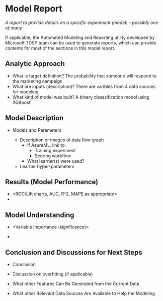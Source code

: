 # Model Report
_A report to provide details on a specific experiment (model) - possibly one of many_

If applicable, the Automated Modeling and Reporting utility developed by Microsoft TDSP team can be used to generate reports, which can provide contents for most of the sections in this model report. 
## Analytic Approach
* What is target definition? The probability that someone will respond to the marketing campaign
* What are inputs (description)? There are varibles from 4 data sources for modeling
* What kind of model was built? A binary classsification model using XGBoost

## Model Description

* Models and Parameters <Include all the models built and paramters>
	* Description or images of data flow graph
  		* if AzureML, link to:
    		* Training experiment
    		* Scoring workflow
        * What learner(s) were used?
	* Learner hyper-parameters


## Results (Model Performance)
* <ROC/Lift charts, AUC, R^2, MAPE as appropriate>
* <Performance graphs for parameters sweeps if applicable>

## Model Understanding

* <Variable Importance (significance)>

* <Insight Derived from the Model>



## Conclusion and Discussions for Next Steps

* Conclusion

* Discussion on overfitting (if applicable)

* What other Features Can Be Generated from the Current Data

* What other Relevant Data Sources Are Available to Help the Modeling
